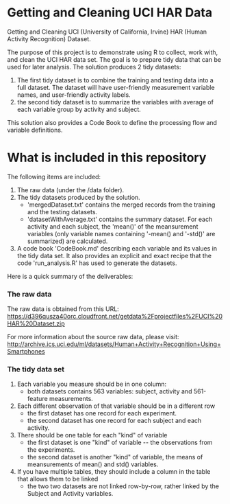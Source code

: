 Getting and Cleaning UCI HAR Data
===========

Getting and Cleaning UCI (University of California, Irvine) HAR (Human Activity Recognition) Dataset.

The purpose of this project is to demonstrate using R to collect,
work with, and clean the UCI HAR data set.
The goal is to prepare tidy data that can be used for later analysis.
The solution produces 2 tidy datasets:
1) The first tidy dataset is to combine the training and testing data into a full dataset.
The dataset will have user-friendly measurement variable names, and user-friendly activity labels.
2) the second tidy dataset is to summarize the variables with average of each variable group by activity and subject.

This solution also provides a Code Book to define the processing flow and variable definitions.


What is included in this repository
====================

The following items are included:

1. The raw data (under the /data folder).
2. The tidy datasets produced by the solution.
	* 'mergedDataset.txt' contains the merged records from the training and the testing datasets.
	* 'datasetWithAverage.txt' contains the summary dataset. For each activity and each subject, the 'mean()' of the meansurement variables (only variable names containing '-mean() and '-std()' are summarized) are calculated.
3. A code book 'CodeBook.md' describing each variable and its values in the tidy data set. It also provides an explicit and exact recipe that the code 'run_analysis.R' has used to generate the datasets.

Here is a quick summary of the deliverables:

### The raw data

The raw data is obtained from this URL: https://d396qusza40orc.cloudfront.net/getdata%2Fprojectfiles%2FUCI%20HAR%20Dataset.zip

For more information about the source raw data, please visit: http://archive.ics.uci.edu/ml/datasets/Human+Activity+Recognition+Using+Smartphones


### The tidy data set

1. Each variable you measure should be in one column:
	* both datasets contains 563 variables: subject, activity and 561-feature measurements.
2. Each different observation of that variable should be in a different row
	* the first dataset has one record for each experiment.
	* the second dataset has one record for each subject and each activity. 	
3. There should be one table for each "kind" of variable
	* the first dataset is one "kind" of variable -- the observations from the experiments.
	* the second dataset is another "kind" of variable, the means of meansurements of mean() and std() variables.
4. If you have multiple tables, they should include a column in the table that allows them to be linked
	* the two two datasets are not linked row-by-row, rather linked by the Subject and Activity variables.
